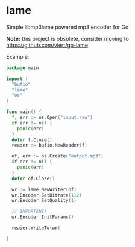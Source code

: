 lame
====

Simple libmp3lame powered mp3 encoder for Go

**Note:** this project is obsolete, consider moving to https://github.com/viert/go-lame

Example:

```Go
package main

import (
  "bufio"
  "lame"
  "os"
)

func main() {
  f, err := os.Open("input.raw")
  if err != nil {
    panic(err)
  }
  defer f.Close()
  reader := bufio.NewReader(f)

  of, err := os.Create("output.mp3")
  if err != nil {
    panic(err)
  }
  defer of.Close()

  wr := lame.NewWriter(of)
  wr.Encoder.SetBitrate(112)
  wr.Encoder.SetQuality(1)

  // IMPORTANT!
  wr.Encoder.InitParams()

  reader.WriteTo(wr)

}
```
